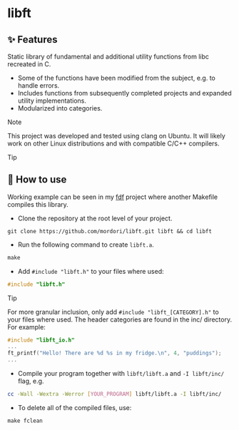# libft
## ✨ Features
Static library of fundamental and additional utility functions from libc recreated in C.
- Some of the functions have been modified from the subject, e.g. to handle errors.
- Includes functions from subsequently completed projects and expanded utility implementations.
- Modularized into categories.

> [!NOTE]
> This project was developed and tested using clang on Ubuntu. It will likely work on other Linux distributions and with compatible C/C++ compilers.

> [!TIP]
> ## 🚀 How to use
> Working example can be seen in my [fdf](https://github.com/mordori/fdf) project where another Makefile compiles this library.
- Clone the repository at the root level of your project.
``` git
git clone https://github.com/mordori/libft.git libft && cd libft
```
- Run the following command to create `libft.a`.
``` Makefile
make
```
- Add `#include "libft.h"` to your files where used:
``` C
#include "libft.h"
```
> [!TIP]
> For more granular inclusion, only add `#include "libft_[CATEGORY].h"` to your files where used. The header categories are found in the inc/ directory. For example:
> ``` C
> #include "libft_io.h"
> ...
> ft_printf("Hello! There are %d %s in my fridge.\n", 4, "puddings");
> ...
> ```
- Compile your program together with `libft/libft.a` and `-I libft/inc/` flag, e.g.
``` bash
cc -Wall -Wextra -Werror [YOUR_PROGRAM] libft/libft.a -I libft/inc/
```
- To delete all of the compiled files, use:
``` Makefile
make fclean
```
